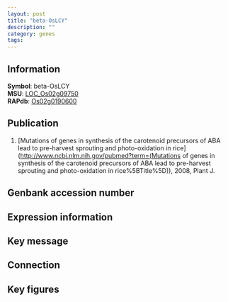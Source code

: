 ```yaml
---
layout: post
title: "beta-OsLCY"
description: ""
category: genes
tags: 
---
```


## Information
__Symbol__: beta-OsLCY  
__MSU__: [LOC_Os02g09750](http://rice.plantbiology.msu.edu/cgi-bin/ORF_infopage.cgi?orf=LOC_Os02g09750)  
__RAPdb__: [Os02g0190600](http://rapdb.dna.affrc.go.jp/viewer/gbrowse_details/irgsp1?name=Os02g0190600)  

## Publication
1. [Mutations of genes in synthesis of the carotenoid precursors of ABA lead to pre-harvest sprouting and photo-oxidation in rice](http://www.ncbi.nlm.nih.gov/pubmed?term=(Mutations of genes in synthesis of the carotenoid precursors of ABA lead to pre-harvest sprouting and photo-oxidation in rice%5BTitle%5D)), 2008, Plant J.

## Genbank accession number

## Expression information

## Key message

## Connection

## Key figures



